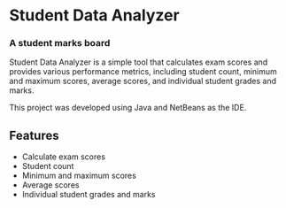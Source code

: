 
# Student Data Analyzer 
### A student marks board     

Student Data Analyzer is a simple tool that calculates exam scores and provides various performance metrics, including student count, minimum and maximum scores, average scores, and individual student grades and marks. 

This project was developed using Java and NetBeans as the IDE.


## Features

- Calculate exam scores
- Student count
- Minimum and maximum scores
- Average scores
- Individual student grades and marks


